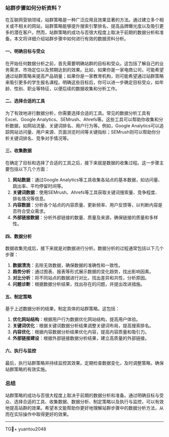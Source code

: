 ### 站群步骤如何分析资料？

在互联网营销领域，站群策略是一种广泛应用且效果显著的方法。通过建立多个相关或不相关的网站，站群策略能够提升搜索引擎排名、提高品牌曝光度以及吸引更多的潜在客户。然而，站群策略的成功与否很大程度上取决于前期的数据分析和准备。本文将详细介绍站群步骤中如何进行有效的数据资料分析。

#### 一、明确目标与受众

在开始任何数据分析之前，首先需要明确站群的目标和受众。这包括了解自己的业务需求、市场定位以及预期达到的效果。比如，如果你是一家电商公司，可能希望通过站群策略来提高产品销量；如果你是一家教育机构，则可能希望通过站群策略来吸引更多的学生报名课程。明确这些目标后，你可以进一步确定目标受众，如年龄、性别、职业等特征，以便后续的数据收集和分析工作。

#### 二、选择合适的工具

为了有效地进行数据分析，你需要选择合适的工具。常见的数据分析工具有Excel、Google Analytics、SEMrush、Ahrefs等。这些工具可以帮助你收集和分析数据，如网站流量、关键词排名、用户行为等。例如，Google Analytics可以追踪网站访问量、用户来源、页面浏览时间等关键指标；SEMrush则可以帮助你分析关键词排名、竞争对手情况等。

#### 三、收集数据

在确定了目标和选择了合适的工具之后，接下来就是数据的收集过程。这一步骤主要包括以下几个方面：

1. **网站数据**：通过Google Analytics等工具收集各站点的基本数据，如访问量、跳出率、平均停留时间等。
2. **关键词数据**：使用SEMrush、Ahrefs等工具获取关键词搜索量、竞争程度、排名情况等信息。
3. **内容数据**：分析各个站点的内容质量、更新频率、用户反馈等，以判断内容是否符合受众需求。
4. **外部链接数据**：分析外部链接的数量、质量及来源，确保链接的质量和多样性。

#### 四、数据分析

数据收集完成后，接下来就是对数据进行分析。数据分析的过程通常包括以下几个步骤：

1. **数据清洗**：去除无效数据，确保数据的准确性和一致性。
2. **趋势分析**：通过图表、报表等形式展示数据的变化趋势，找出影响因素。
3. **对比分析**：将不同站点的数据进行对比，找出差异和共性，分析原因。
4. **问题诊断**：根据数据分析结果，找出存在的问题，并提出改进措施。

#### 五、制定策略

基于上述数据分析的结果，制定具体的站群策略。这包括：

1. **优化网站结构**：根据用户行为数据优化网站结构，提高用户体验。
2. **关键词优化**：根据关键词数据分析结果调整关键词布局，提高搜索排名。
3. **内容优化**：根据内容数据分析结果优化内容，提高内容质量和吸引力。
4. **外部链接建设**：根据外部链接数据分析结果，建立高质量的外部链接。

#### 六、执行与监控

最后，执行站群策略并持续监控其效果。定期检查数据变化，及时调整策略，确保站群策略的有效实施。

### 总结

站群策略的成功与否很大程度上取决于前期的数据分析和准备。通过明确目标与受众、选择合适的工具、收集数据、数据分析、制定策略以及执行与监控，可以有效地提高站群的效果。希望本文能帮助你更好地理解站群步骤中的数据分析方法，从而在实际操作中取得更好的效果。

---

TG💪+ yuantou2048